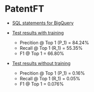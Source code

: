 # PatentFT

* [SQL statements for BigQuery](SQL_statement.md)

* [Test results with training](Testing_after_training.ipynb)
  * Precition @ Top 1 (P_1) = 84.24%
  * Recall @ Top 1 (R_1) = 55.35%
  * F1 @ Top 1 = 66.80%
  
* [Test results without training](Testing_without_training.ipynb)
  * Precition @ Top 1 (P_1) = 0.16%
  * Recall @ Top 1 (R_1) = 0.05%
  * F1 @ Top 1 = 0.076%
